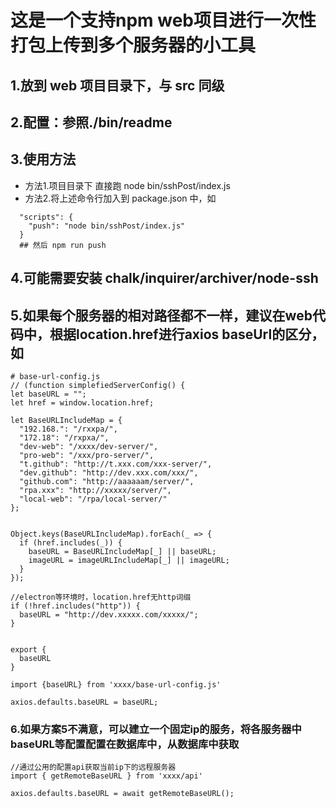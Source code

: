 # 这是一个支持npm web项目进行一次性打包上传到多个服务器的小工具

## 1.放到 web 项目目录下，与 src 同级

## 2.配置：参照./bin/readme

## 3.使用方法

- 方法1.项目目录下 直接跑 node bin/sshPost/index.js
- 方法2.将上述命令行加入到 package.json 中，如
```
  "scripts": {
    "push": "node bin/sshPost/index.js"
  }
  ## 然后 npm run push
```
## 4.可能需要安装 chalk/inquirer/archiver/node-ssh

## 5.如果每个服务器的相对路径都不一样，建议在web代码中，根据location.href进行axios baseUrl的区分，如

```
# base-url-config.js
// (function simplefiedServerConfig() {
let baseURL = "";
let href = window.location.href;

let BaseURLIncludeMap = {
  "192.168.": "/rxxpa/",
  "172.18": "/rxpxa/",
  "dev-web": "/xxxx/dev-server/",
  "pro-web": "/xxx/pro-server/",
  "t.github": "http://t.xxx.com/xxx-server/",
  "dev.github": "http://dev.xxx.com/xxx/",
  "github.com": "http://aaaaaam/server/",
  "rpa.xxx": "http://xxxxx/server/",
  "local-web": "/rpa/local-server/"
};


Object.keys(BaseURLIncludeMap).forEach(_ => {
  if (href.includes(_)) {
    baseURL = BaseURLIncludeMap[_] || baseURL;
    imageURL = imageURLIncludeMap[_] || imageURL;
  }
});

//electron等环境时，location.href无http词缀
if (!href.includes("http")) {
  baseURL = "http://dev.xxxxx.com/xxxxx/";
}


export {
  baseURL
}

```


```
import {baseURL} from 'xxxx/base-url-config.js'

axios.defaults.baseURL = baseURL;
```

### 6.如果方案5不满意，可以建立一个固定ip的服务，将各服务器中baseURL等配置配置在数据库中，从数据库中获取


```
//通过公用的配置api获取当前ip下的远程服务器
import { getRemoteBaseURL } from 'xxxx/api'

axios.defaults.baseURL = await getRemoteBaseURL();
```
